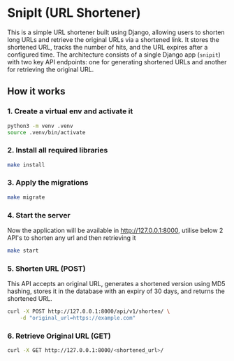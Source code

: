# SnipIt (URL Shortener)

This is a simple URL shortener built using Django, allowing users to shorten long URLs and retrieve the original URLs via a shortened link. It stores the shortened URL, tracks the number of hits, and the URL expires after a configured time. The architecture consists of a single Django app (`snipit`) with two key API endpoints: one for generating shortened URLs and another for retrieving the original URL.

## How it works

### 1. Create a virtual env and activate it

```bash
python3 -m venv .venv
source .venv/bin/activate 
```

### 2. Install all required libraries

```bash
make install 
```

### 3. Apply the migrations

```bash
make migrate 
```

### 4. Start the server

Now the application will be available in http://127.0.0.1:8000, utilise below 2 API's to shorten any url and then retrieving it

```bash
make start 
```

### 5. Shorten URL (POST)

This API accepts an original URL, generates a shortened version using MD5 hashing, stores it in the database with an expiry of 30 days, and returns the shortened URL.

```bash
curl -X POST http://127.0.0.1:8000/api/v1/shorten/ \
    -d "original_url=https://example.com"
```

### 6. Retrieve Original URL (GET)

```bash
curl -X GET http://127.0.0.1:8000/<shortened_url>/
```

